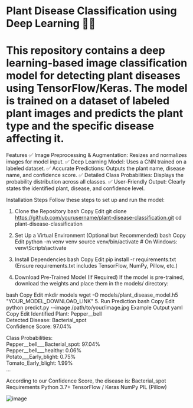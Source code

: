 # Plant Disease Classification using Deep Learning 🌿🦠
# This repository contains a deep learning-based image classification model for detecting plant diseases using TensorFlow/Keras. The model is trained on a dataset of labeled plant images and predicts the plant type and the specific disease affecting it.

Features
✅ Image Preprocessing & Augmentation: Resizes and normalizes images for model input.
✅ Deep Learning Model: Uses a CNN trained on a labeled dataset.
✅ Accurate Predictions: Outputs the plant name, disease name, and confidence score.
✅ Detailed Class Probabilities: Displays the probability distribution across all classes.
✅ User-Friendly Output: Clearly states the identified plant, disease, and confidence level.

Installation Steps
Follow these steps to set up and run the model:

1. Clone the Repository
bash
Copy
Edit
git clone https://github.com/yourusername/plant-disease-classification.git
cd plant-disease-classification
2. Set Up a Virtual Environment (Optional but Recommended)
bash
Copy
Edit
python -m venv venv
source venv/bin/activate   # On Windows: venv\Scripts\activate
3. Install Dependencies
bash
Copy
Edit
pip install -r requirements.txt
(Ensure requirements.txt includes TensorFlow, NumPy, Pillow, etc.)

4. Download Pre-Trained Model (If Required)
If the model is pre-trained, download the weights and place them in the models/ directory:

bash
Copy
Edit
mkdir models
wget -O models/plant_disease_model.h5 "YOUR_MODEL_DOWNLOAD_LINK"
5. Run Prediction
bash
Copy
Edit
python predict.py --image /path/to/your/image.jpg
Example Output
yaml
Copy
Edit
Identified Plant: Pepper__bell  
Detected Disease: Bacterial_spot  
Confidence Score: 97.04%  

Class Probabilities:  
Pepper__bell___Bacterial_spot: 97.04%  
Pepper__bell___healthy: 0.06%  
Potato___Early_blight: 0.75%  
Tomato_Early_blight: 1.99%  
...  

According to our Confidence Score, the disease is: Bacterial_spot
Requirements
Python 3.7+
TensorFlow / Keras
NumPy
PIL (Pillow)


![image](https://github.com/user-attachments/assets/f23bcf4f-ebea-4694-8f35-f652ec0126e3)
